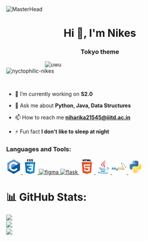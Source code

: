 ![MasterHead](https://i.pinimg.com/originals/70/9c/8d/709c8da4b207301a77fc503beec4e68f.png)
<h1 align="center">Hi 👋, I'm Nikes</h1>
<h3 align="center">Tokyo theme</h3>
<img align="right" alt="uwu" width="400" src="https://i.pinimg.com/originals/e1/85/18/e18518c6d24257c6fb02e3c95a862d85.gif">

<p align="left"> <img src="https://komarev.com/ghpvc/?username=nyctophilic-nikes&label=Profile%20views&color=0e75b6&style=flat" alt="nyctophilic-nikes" /> </p>

<p align="left"> <a href="https://twitter.com/" target="blank"><img src="https://img.shields.io/twitter/follow/?logo=twitter&style=for-the-badge" alt="" /></a> </p>

- 🔭 I’m currently working on **S2.0**

- 💬 Ask me about **Python, Java, Data Structures**

- 📫 How to reach me **niharika21545@iiitd.ac.in**

- ⚡ Fun fact **I don't like to sleep at night**

<h3 align="left">Languages and Tools:</h3>
<p align="left"> <a href="https://www.cprogramming.com/" target="_blank" rel="noreferrer"> <img src="https://raw.githubusercontent.com/devicons/devicon/master/icons/c/c-original.svg" alt="c" width="40" height="40"/> </a> <a href="https://www.w3schools.com/css/" target="_blank" rel="noreferrer"> <img src="https://raw.githubusercontent.com/devicons/devicon/master/icons/css3/css3-original-wordmark.svg" alt="css3" width="40" height="40"/> </a> <a href="https://www.figma.com/" target="_blank" rel="noreferrer"> <img src="https://www.vectorlogo.zone/logos/figma/figma-icon.svg" alt="figma" width="40" height="40"/> </a> <a href="https://flask.palletsprojects.com/" target="_blank" rel="noreferrer"> <img src="https://www.vectorlogo.zone/logos/pocoo_flask/pocoo_flask-icon.svg" alt="flask" width="40" height="40"/> </a> <a href="https://www.w3.org/html/" target="_blank" rel="noreferrer"> <img src="https://raw.githubusercontent.com/devicons/devicon/master/icons/html5/html5-original-wordmark.svg" alt="html5" width="40" height="40"/> </a> <a href="https://www.java.com" target="_blank" rel="noreferrer"> <img src="https://raw.githubusercontent.com/devicons/devicon/master/icons/java/java-original.svg" alt="java" width="40" height="40"/> </a> <a href="https://www.mysql.com/" target="_blank" rel="noreferrer"> <img src="https://raw.githubusercontent.com/devicons/devicon/master/icons/mysql/mysql-original-wordmark.svg" alt="mysql" width="40" height="40"/> </a> <a href="https://www.python.org" target="_blank" rel="noreferrer"> <img src="https://raw.githubusercontent.com/devicons/devicon/master/icons/python/python-original.svg" alt="python" width="40" height="40"/> </a> </p>

# 📊 GitHub Stats:
![](https://github-readme-stats.vercel.app/api?username=Nyctophilic-nikes&theme=algolia&hide_border=false&include_all_commits=false&count_private=false)<br/>
![](https://github-readme-streak-stats.herokuapp.com/?user=Nyctophilic-nikes&theme=algolia&hide_border=false)<br/>
![](https://github-readme-stats.vercel.app/api/top-langs/username=Nyctophilicnikes&theme=algolia&hide_border=false&include_all_commits=false&count_private=false&layout=compact)


<!-- <p><img align="left" src="https://github-readme-stats.vercel.app/api/top-langs?username=nyctophilic-nikes&show_icons=true&locale=en&layout=compact" alt="nyctophilic-nikes" /></p>

<p>&nbsp;<img align="center" src="https://github-readme-stats.vercel.app/api?username=nyctophilic-nikes&show_icons=true&locale=en" alt="nyctophilic-nikes" /></p> -->
